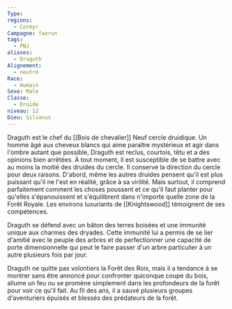 ```yaml
---
Type: 
regions:
  - Cormyr
Campagne: faerun
tags:
  - PNJ
aliases:
  - Draguth
Alignement:
  - neutre
Race:
  - Humain
Sexe: Male
Classe:
  - Druide
niveau: 12
Dieu: Silvanus
---
```

Draguth est le chef du [[Bois de chevalier]] Neuf cercle druidique. Un homme âgé aux cheveux blancs qui aime paraître mystérieux et agir dans l'ombre autant que possible, Draguth est reclus, courtois, têtu et a des opinions bien arrêtées. À tout moment, il est susceptible de se battre avec au moins la moitié des druides du cercle. Il conserve la direction du cercle pour deux raisons. D'abord, même les autres druides pensent qu'il est plus puissant qu'il ne l'est en réalité, grâce à sa virilité. Mais surtout, il comprend parfaitement comment les choses poussent et ce qu'il faut planter pour qu'elles s'épanouissent et s'équilibrent dans n'importe quelle zone de la Forêt Royale. Les environs luxuriants de [[Knightswood]] témoignent de ses compétences.

Draguth se défend avec un bâton des terres boisées et une immunité unique aux charmes des dryades. Cette immunité lui a permis de se lier d'amitié avec le peuple des arbres et de perfectionner une capacité de porte dimensionnelle qui peut le faire passer d'un arbre particulier à un autre plusieurs fois par jour.

Draguth ne quitte pas volontiers la Forêt des Rois, mais il a tendance à se montrer sans être annoncé pour confronter quiconque coupe du bois, allume un feu ou se promène simplement dans les profondeurs de la forêt pour voir ce qu'il fait. Au fil des ans, il a sauvé plusieurs groupes d'aventuriers épuisés et blessés des prédateurs de la forêt.
